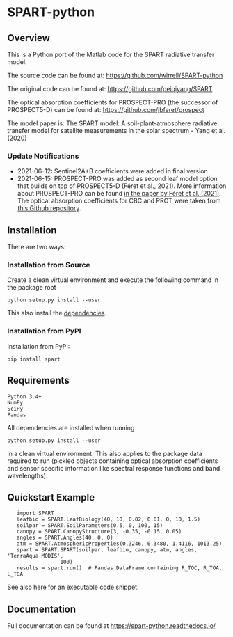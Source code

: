 # SPART-python

## Overview
This is a Python port of the Matlab code for the SPART radiative transfer model.

The source code can be found at: https://github.com/wirrell/SPART-python

The original code can be found at: https://github.com/peiqiyang/SPART

The optical absorption coefficients for PROSPECT-PRO (the successor of PROSPECT5-D) can be found at: https://github.com/jbferet/prospect

The model paper is:
The SPART model: A soil-plant-atmosphere radiative transfer model for satellite measurements in the solar spectrum - Yang et al. (2020)

### Update Notifications

- 2021-06-12: Sentinel2A+B coefficients were added in final version
- 2021-06-15: PROSPECT-PRO was added as second leaf model option that builds on top of PROSPECT5-D (Féret et al., 2021). More information about PROSPECT-PRO can be found [in the paper by Féret et al. (2021)](https://doi.org/10.1016/j.rse.2020.112173). The optical absorption coefficients for CBC and PROT were taken from [this Github repository](https://github.com/jbferet/prospect).

## Installation

There are two ways:

### Installation from Source

Create a clean virtual environment and execute the following command in the package root

	python setup.py install --user

This also install the [dependencies](#requirements).

### Installation from PyPI

Installation from PyPI:

    pip install spart

## Requirements
```
Python 3.4+
NumPy
SciPy
Pandas
```
All dependencies are installed when running 
	
	python setup.py install --user

in a clean virtual environment. This also applies to the package data required to run (pickled objects containing optical absorption coefficients and sensor specific information like spectral response functions and band wavelengths).

## Quickstart Example
```
   import SPART
   leafbio = SPART.LeafBiology(40, 10, 0.02, 0.01, 0, 10, 1.5)
   soilpar = SPART.SoilParameters(0.5, 0, 100, 15)
   canopy = SPART.CanopyStructure(3, -0.35, -0.15, 0.05)
   angles = SPART.Angles(40, 0, 0)
   atm = SPART.AtmosphericProperties(0.3246, 0.3480, 1.4116, 1013.25)
   spart = SPART.SPART(soilpar, leafbio, canopy, atm, angles, 'TerraAqua-MODIS',
                 100)
   results = spart.run()  # Pandas DataFrame containing R_TOC, R_TOA, L_TOA
```

See also [here](./example/example.py) for an executable code snippet.

## Documentation
Full documentation can be found at https://spart-python.readthedocs.io/
